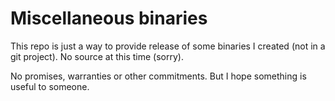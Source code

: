 # Miscellaneous binaries

This repo is just a way to provide release of some binaries I created (not in a git project). No source at this time (sorry).

No promises, warranties or other commitments. But I hope something is useful to someone.
